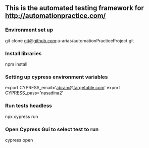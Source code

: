 ## This is the automated testing framework for ​http://automationpractice.com/

### Environment set up
git clone git@github.com:a-arias/automationPracticeProject.git

### Install libraries
npm install

### Setting up cypress environment variables
export CYPRESS_email='abram@targetable.com'
export CYPRESS_pass='nasadina2'

### Run tests headless
npx cypress run

### Open Cypress Gui to select test to run
cypress open